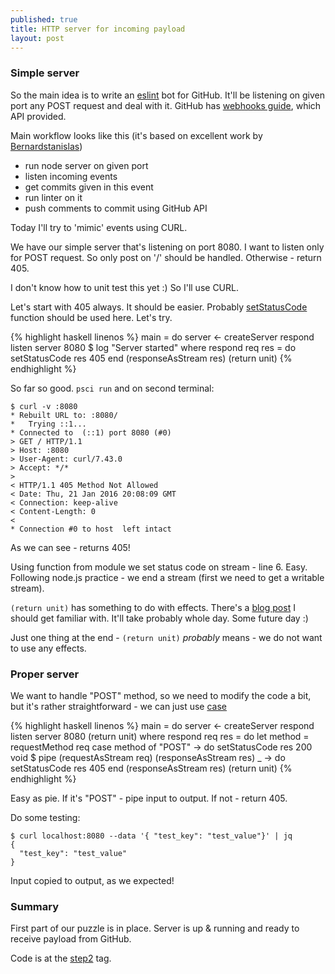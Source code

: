 ```yaml
---
published: true
title: HTTP server for incoming payload
layout: post
---
```


### Simple server

So the main idea is to write an [eslint](http://eslint.org) bot for GitHub.
It'll be listening on given port any POST request and deal with it. GitHub has
[webhooks guide](https://developer.github.com/webhooks/), which API provided.

Main workflow looks like this (it's based on excellent work by
[Bernardstanislas](https://github.com/Bernardstanislas/eslint-bot))

 - run node server on given port
 - listen incoming events
 - get commits given in this event
 - run linter on it
 - push comments to commit using GitHub API

Today I'll try to 'mimic' events using CURL.

We have our simple server that's listening on port 8080. I want to listen only
for POST request. So only post on '/' should be handled. Otherwise - return
405.

I don't know how to unit test this yet :) So I'll use CURL.

Let's start with 405 always. It should be easier. Probably
[setStatusCode](https://github.com/purescript-node/purescript-node-http/blob/master/docs/Node/HTTP.md#setstatuscode)
function should be used here. Let's try.

{% highlight haskell linenos %}
main = do
  server <- createServer respond
  listen server 8080 $ log "Server started"
  where
  respond req res = do
    setStatusCode res 405
    end (responseAsStream res) (return unit)
{% endhighlight %}

So far so good. `psci run` and on second terminal:

```
$ curl -v :8080
* Rebuilt URL to: :8080/
*   Trying ::1...
* Connected to  (::1) port 8080 (#0)
> GET / HTTP/1.1
> Host: :8080
> User-Agent: curl/7.43.0
> Accept: */*
>
< HTTP/1.1 405 Method Not Allowed
< Date: Thu, 21 Jan 2016 20:08:09 GMT
< Connection: keep-alive
< Content-Length: 0
<
* Connection #0 to host  left intact
```

As we can see - returns 405!

Using function from module we set status code on stream - line 6. Easy.
Following node.js practice - we end a stream (first we need to get a writable
stream).

`(return unit)` has something to do with effects.
There's a [blog post](http://www.purescript.org/learn/eff/)
I should get familiar with. It'll take probably whole day. Some future day :)

Just one thing at the end - `(return unit)` *probably* means - we do not want
to use any effects.

### Proper server

We want to handle "POST" method, so we need to modify the code a bit, but
it's rather straightforward - we can just use
[case](https://leanpub.com/purescript/read#leanpub-auto-case-expressions)

{% highlight haskell linenos %}
main = do
  server <- createServer respond
  listen server 8080 (return unit)
  where
  respond req res = do
    let method = requestMethod req
    case method of
      "POST" -> do
         setStatusCode res 200
         void $ pipe (requestAsStream req) (responseAsStream res)
      _     -> do
         setStatusCode res 405
         end (responseAsStream res) (return unit)
{% endhighlight %}

Easy as pie. If it's "POST" - pipe input to output. If not - return 405.

Do some testing:

```
$ curl localhost:8080 --data '{ "test_key": "test_value"}' | jq
{
  "test_key": "test_value"
}
```

Input copied to output, as we expected!

### Summary

First part of our puzzle is in place. Server is up & running and ready to
receive payload from GitHub.

Code is at the [step2](https://github.com/matma/github-linter/tree/step-2) tag.

